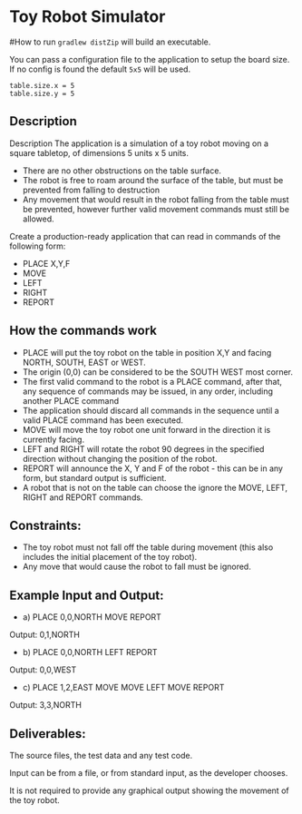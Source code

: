 # Toy Robot Simulator

#How to run
`gradlew distZip` will build an executable.

You can pass a configuration file to the application to setup the board size.
If no config is found the default `5x5` will be used.
```
table.size.x = 5
table.size.y = 5
```

## Description
Description
The application is a simulation of a toy robot moving on a square tabletop, of dimensions 5
units x 5 units.

- There are no other obstructions on the table surface.
- The robot is free to roam around the surface of the table, but must be prevented from
falling to destruction
- Any movement that would result in the robot falling from the table must be prevented,
however further valid movement commands must still be allowed.

Create a production-ready application that can read in commands of the following form:
- PLACE X,Y,F
- MOVE
- LEFT
- RIGHT
- REPORT

## How the commands work

- PLACE will put the toy robot on the table in position X,Y and facing NORTH, SOUTH,
EAST or WEST.
- The origin (0,0) can be considered to be the SOUTH WEST most corner.
- The first valid command to the robot is a PLACE command, after that, any sequence of
commands may be issued, in any order, including another PLACE command
- The application should discard all commands in the sequence until a valid PLACE
command has been executed.
- MOVE will move the toy robot one unit forward in the direction it is currently facing.
- LEFT and RIGHT will rotate the robot 90 degrees in the specified direction without
changing the position of the robot.
- REPORT will announce the X, Y and F of the robot - this can be in any form, but standard
output is sufficient.
- A robot that is not on the table can choose the ignore the MOVE, LEFT, RIGHT and
REPORT commands.

## Constraints:

- The toy robot must not fall off the table during movement (this also includes the initial
placement of the toy robot).
- Any move that would cause the robot to fall must be ignored.

## Example Input and Output:

- a)
PLACE 0,0,NORTH
MOVE
REPORT

Output: 0,1,NORTH
- b)
PLACE 0,0,NORTH
LEFT
REPORT

Output: 0,0,WEST
- c)
PLACE 1,2,EAST
MOVE
MOVE
LEFT
MOVE
REPORT

Output: 3,3,NORTH

## Deliverables:

The source files, the test data and any test code.

Input can be from a file, or from standard input, as the developer chooses.

It is not required to provide any graphical output showing the movement of the toy robot.